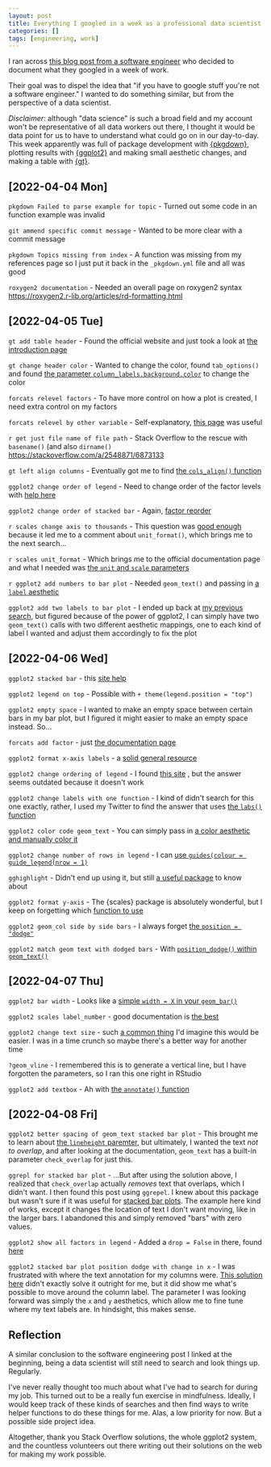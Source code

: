```yaml
---
layout: post
title: Everything I googled in a week as a professional data scientist
categories: []
tags: [engineering, work]
---
```


I ran across
[this blog post from a software
engineer](https://localghost.dev/blog/everything-i-googled-in-a-week-as-a-professional-software-engineer/)
who decided to document what they googled in a week of work.

Their goal was to dispel the idea that "if you have to google stuff you're not
a software engineer." I wanted to do something similar, but from the
perspective of a data scientist.

*Disclaimer*: although "data science" is such a broad field and my account
won't be representative of all data workers out there, I thought it would be
data point for us to have to understand what could go on in our day-to-day.
This week apparently was full of package development with
[{pkgdown}](https://pkgdown.r-lib.org/), plotting results with
[{ggplot2}](https://ggplot2.tidyverse.org/) and making small aesthetic changes,
and making a table with [{gt}](https://gt.rstudio.com/).

## [2022-04-04 Mon]

`pkgdown Failed to parse example for topic` - Turned out some code in an
function example was invalid

`git ammend specific commit message` - Wanted to be more clear with a commit
message

`pkgdown Topics missing from index` - A function was missing from my references
page so I just put it back in the `_pkgdown.yml` file and all was good

`roxygen2 documentation` - Needed an overall page on roxygen2 syntax
https://roxygen2.r-lib.org/articles/rd-formatting.html


## [2022-04-05 Tue]

`gt add table header` - Found the official website and just took a look at
[the introduction page](https://gt.rstudio.com/articles/intro-creating-gt-tables.html)

`gt change header color` - Wanted to change the color, found `tab_options()`
and found
[the parameter `column_labels.background.color`](https://gt.rstudio.com/reference/tab_options.html)
to change the color

`forcats relevel factors` - To have more control on how a plot is created, I
need extra control on my factors

`forcats relevel by other variable` - Self-explanatory,
[this page](https://forcats.tidyverse.org/reference/fct_reorder.html)
was useful

`r get just file name of file path` - Stack Overflow to the rescue with
`basename()` (and also `dirname()` https://stackoverflow.com/a/2548871/6873133

`gt left align columns` - Eventually got me to find
[the `cols_align()` function](https://gt.rstudio.com/reference/cols_align.html)

`ggplot2 change order of legend` - Need to change order of the factor levels
with
[help here](https://www.geeksforgeeks.org/change-display-order-of-ggplot2-plot-legend-in-r/)

`ggplot2 change order of stacked bar` - Again,
[factor reorder](https://stackoverflow.com/a/33541763/6873133)

`r scales change axis to thousands` - This question was
[good enough](https://stackoverflow.com/q/56758733/6873133)
because it led me to a comment about `unit_format()`, which brings me to the
next search...

`r scales unit_format` - Which brings me to the official documentation page
and what I needed was
[the `unit` and `scale` parameters](https://scales.r-lib.org/reference/unit_format.html)

`r ggplot2 add numbers to bar plot` - Needed `geom_text()` and passing in
[a `label` aesthetic](https://stackoverflow.com/a/6645506/6873133)

`ggplot2 add two labels to bar plot` - I ended up back at
[my previous search](https://stackoverflow.com/a/6645506/6873133),
but figured because of the power of ggplot2, I can simply have two
`geom_text()` calls with two different aesthetic mappings, one to each kind of
label I wanted and adjust them accordingly to fix the plot


## [2022-04-06 Wed]

`ggplot2 stacked bar` - this
[site help](https://r-charts.com/part-whole/stacked-bar-chart-ggplot2/)

`ggplot2 legend on top` - Possible with `+ theme(legend.position = "top")`

`ggplot2 empty space` - I wanted to make an empty space between certain bars in
my bar plot, but I figured it might easier to make an empty space instead.
So...

`forcats add factor` - just
[the documentation page](https://forcats.tidyverse.org/reference/fct_expand.html)

`ggplot2 format x-axis labels` - a
[solid general resource](http://www.sthda.com/english/wiki/ggplot2-axis-ticks-a-guide-to-customize-tick-marks-and-labels)

`ggplot2 change ordering of legend` - I found
[this site](https://learnr.wordpress.com/2010/03/23/ggplot2-changing-the-default-order-of-legend-labels-and-stacking-of-data/)
, but the answer seems outdated because it doesn't work

`ggplot2 change labels with one function` - I kind of didn't search for this
one exactly, rather, I used my Twitter to find the answer that uses
[the `labs()` function](https://twitter.com/erictleung/status/1489060241933148160)

`ggplot2 color code geom_text` - You can simply pass in
[a color aesthetic and manually color it](https://stackoverflow.com/a/41544369/6873133)

`ggplot2 change number of rows in legend` - I can
[use `guides(colour = guide_legend(nrow = 1)`](https://stackoverflow.com/a/44060041/6873133)

`gghighlight` - Didn't end up using it, but still
[a useful package](https://cran.r-project.org/web/packages/gghighlight/vignettes/gghighlight.html)
to know about

`ggplot2 format y-axis` - The {scales} package is absolutely wonderful, but I
keep on forgetting which
[function to use](https://statisticsglobe.com/change-formatting-of-numbers-of-ggplot2-plot-axis-in-r)

`ggplot2 geom_col side by side bars` - I always forget
[the `position = "dodge"`](https://stackoverflow.com/a/25070645/6873133)

`ggplot2 match geom text with dodged bars` - With
[`position_dodge()` within `geom_text()`](https://stackoverflow.com/a/6017961/6873133)


## [2022-04-07 Thu]

`ggplot2 bar width` - Looks like a
[simple `width = X` in your `geom_bar()`](https://stackoverflow.com/a/32943101/6873133)

`ggplot2 scales label_number` - good documentation is
[the best](https://scales.r-lib.org/reference/number.html)

`ggplot2 change text size` - such
[a common
thing](https://statisticsglobe.com/change-font-size-of-ggplot2-plot-in-r-axis-text-main-title-legend)
I'd imagine this would be easier. I was in a time crunch so maybe there's a
better way for another time

`?geom_vline` - I remembered this is to generate a vertical line, but I have
forgotten the parameters, so I ran this one right in RStudio

`ggplot2 add textbox` - Ah with
[the `annotate()` function](https://stackoverflow.com/a/44012702/6873133)


## [2022-04-08 Fri]

`ggplot2 better spacing of geom_text stacked bar plot` - This brought me to
learn about
[the `lineheight` paremter](https://stackoverflow.com/a/51134651/6873133),
but ultimately, I wanted the text *not to overlap*, and after looking at the
documentation, `geom_text` has a built-in parameter `check_overlap` for just
this.

`ggrepl for stacked bar plot` - ...But after using the solution above, I
realized that `check_overlap` actually *removes* text that overlaps, which I
didn't want. I then found this post using `ggrepel`. I knew about this package
but wasn't sure if it was useful for
[stacked bar plots](https://stackoverflow.com/a/55817548/6873133).
The example here kind of works,
except it changes the location of text I don't want moving, like in the larger
bars. I abandoned this and simply removed "bars" with zero values.

`ggplot2 show all factors in legend` - Added a `drop = False` in there,
found [here](https://stackoverflow.com/a/33765825/6873133)

`ggplot2 stacked bar plot position dodge with change in x` - I was frustrated
with where the text annotation for my columns were.
[This solution here](https://stackoverflow.com/a/58256551/6873133)
didn't exactly solve it outright for me, but it did show me what's possible to
move around the column label. The parameter I was looking forward was simply
the `x` and `y` aesthetics, which allow me to fine tune where my text labels
are. In hindsight, this makes sense.


## Reflection

A similar conclusion to the software engineering post I linked at the
beginning, being a data scientist will still need to search and look things up.
Regularly.

I've never really thought too much about what I've had to search for during my
job. This turned out to be a really fun exercise in mindfulness. Ideally, I
would keep track of these kinds of searches and then find ways to write helper
functions to do these things for me. Alas, a low priority for now. But a
possible side project idea.

Altogether, thank you Stack Overflow solutions, the whole ggplot2 system, and
the countless volunteers out there writing out their solutions on the web for
making my work possible.
